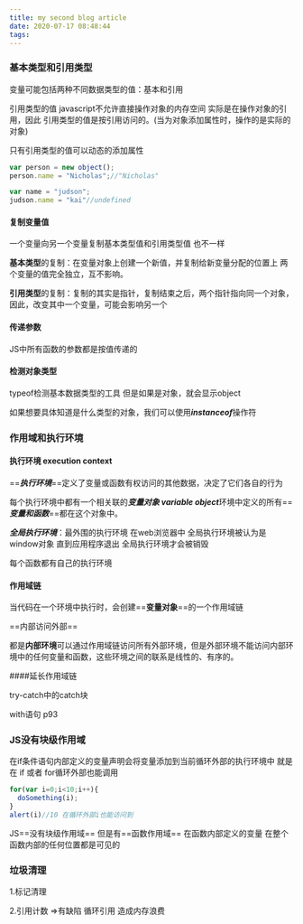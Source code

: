 ```yaml
---
title: my second blog article
date: 2020-07-17 08:48:44
tags:
---
```

### 基本类型和引用类型

变量可能包括两种不同数据类型的值：基本和引用 

引用类型的值 javascript不允许直接操作对象的内存空间 实际是在操作对象的引用，因此 引用类型的值是按引用访问的。(当为对象添加属性时，操作的是实际的对象)



只有引用类型的值可以动态的添加属性 

```javascript
var person = new object();
person.name = "Nicholas";//"Nicholas"

var name = "judson";
judson.name = "kai"//undefined
```

#### 复制变量值

一个变量向另一个变量复制基本类型值和引用类型值 也不一样

**基本类型**的复制：在变量对象上创建一个新值，并复制给新变量分配的位置上 两个变量的值完全独立，互不影响。



**引用类型**的复制：复制的其实是指针，复制结束之后，两个指针指向同一个对象，因此，改变其中一个变量，可能会影响另一个



#### 传递参数

JS中所有函数的参数都是按值传递的

#### 检测对象类型

typeof检测基本数据类型的工具 但是如果是对象，就会显示object

如果想要具体知道是什么类型的对象，我们可以使用***instanceof***操作符

### 作用域和执行环境

#### 执行环境 execution context 

==***执行环境***==定义了变量或函数有权访问的其他数据，决定了它们各自的行为 

每个执行环境中都有一个相关联的***变量对象 variable object***环境中定义的所有==***变量和函数***==都在这个对象中。

***全局执行环境***：最外围的执行环境 在web浏览器中 全局执行环境被认为是window对象 直到应用程序退出 全局执行环境才会被销毁

每个函数都有自己的执行环境 

#### 作用域链

当代码在一个环境中执行时，会创建==**变量对象**==的一个作用域链

==内部访问外部==

都是**内部环境**可以通过作用域链访问所有外部环境，但是外部环境不能访问内部环境中的任何变量和函数，这些环境之间的联系是线性的、有序的。

####延长作用域链

try-catch中的catch块 

with语句 p93

### JS没有块级作用域

在if条件语句内部定义的变量声明会将变量添加到当前循环外部的执行环境中  就是在 if 或者 for循环外部也能调用 

```javascript
for(var i=0;i<10;i++){
  doSomething(i);
}
alert(i)//10 在循环外部i也能访问到
```

JS==没有块级作用域== 但是有==函数作用域==  在函数内部定义的变量 在整个函数内部的任何位置都是可见的

### 垃圾清理

1.标记清理

2.引用计数 =>有缺陷 循环引用 造成内存浪费

